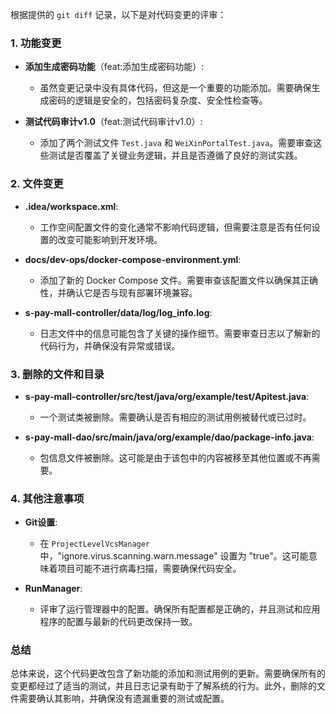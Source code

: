 根据提供的 `git diff` 记录，以下是对代码变更的评审：

### 1. 功能变更

- **添加生成密码功能**（feat:添加生成密码功能）:
  - 虽然变更记录中没有具体代码，但这是一个重要的功能添加。需要确保生成密码的逻辑是安全的，包括密码复杂度、安全性检查等。

- **测试代码审计v1.0**（feat:测试代码审计v1.0）:
  - 添加了两个测试文件 `Test.java` 和 `WeiXinPortalTest.java`。需要审查这些测试是否覆盖了关键业务逻辑，并且是否遵循了良好的测试实践。

### 2. 文件变更

- **.idea/workspace.xml**:
  - 工作空间配置文件的变化通常不影响代码逻辑，但需要注意是否有任何设置的改变可能影响到开发环境。

- **docs/dev-ops/docker-compose-environment.yml**:
  - 添加了新的 Docker Compose 文件。需要审查该配置文件以确保其正确性，并确认它是否与现有部署环境兼容。

- **s-pay-mall-controller/data/log/log_info.log**:
  - 日志文件中的信息可能包含了关键的操作细节。需要审查日志以了解新的代码行为，并确保没有异常或错误。

### 3. 删除的文件和目录

- **s-pay-mall-controller/src/test/java/org/example/test/Apitest.java**:
  - 一个测试类被删除。需要确认是否有相应的测试用例被替代或已过时。

- **s-pay-mall-dao/src/main/java/org/example/dao/package-info.java**:
  - 包信息文件被删除。这可能是由于该包中的内容被移至其他位置或不再需要。

### 4. 其他注意事项

- **Git设置**:
  - 在 `ProjectLevelVcsManager` 中，"ignore.virus.scanning.warn.message" 设置为 "true"。这可能意味着项目可能不进行病毒扫描，需要确保代码安全。

- **RunManager**:
  - 评审了运行管理器中的配置。确保所有配置都是正确的，并且测试和应用程序的配置与最新的代码更改保持一致。

### 总结

总体来说，这个代码更改包含了新功能的添加和测试用例的更新。需要确保所有的变更都经过了适当的测试，并且日志记录有助于了解系统的行为。此外，删除的文件需要确认其影响，并确保没有遗漏重要的测试或配置。